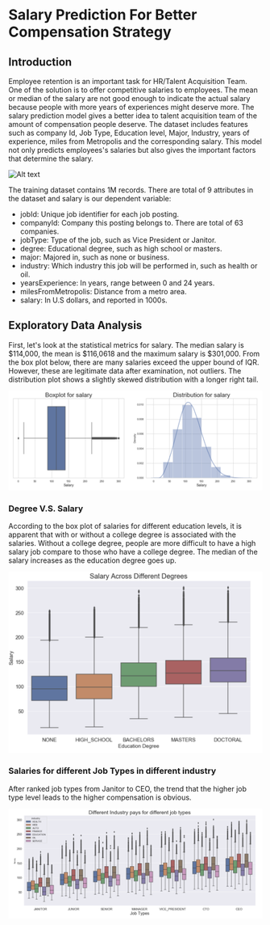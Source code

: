 # Salary Prediction For Better Compensation Strategy

## Introduction


Employee retention is an important task for HR/Talent Acquisition Team. One of the solution is to offer competitive salaries to employees. 	The mean or median of the salary are not good enough to indicate the actual salary because people with more years of experiences might deserve more. The salary prediction model gives a better idea to talent acquisition team of  the amount of compensation people deserve. The dataset includes features such as company Id, Job Type, Education level, Major, Industry, years of experience, miles from Metropolis and the corresponding salary. This model not only predicts employees's salaries but also gives the important factors that determine the salary.

![Alt text](https://www.moneyunder30.com/wp-content/uploads/2016/08/114__best-salary-information-websites-648x364-c-default.jpg)

The training dataset contains 1M records.
There are total of 9 attributes in the dataset and salary is our dependent variable:

- jobId: Unique job identifier for each job posting.
- companyId: Company this posting belongs to. There are total of 63 companies.
- jobType: Type of the job, such as Vice President or Janitor.
- degree: Educational degree, such as high school or masters.
- major: Majored in, such as none or business.
- industry: Which industry this job will be performed in, such as health or oil.
- yearsExperience: In years, range between 0 and 24 years.
- milesFromMetropolis: Distance from a metro area.
- salary: In U.S dollars, and reported in 1000s.


## Exploratory Data Analysis

First, let's look at the statistical metrics for salary. The median salary is \$114,000,  the mean is \$116,0618 and the maximum salary is \$301,000. From the box plot below, there are many salaries exceed the upper bound of IQR. However, these are legitimate data after examination, not outliers. The distribution plot shows a slightly skewed distribution with a longer right tail.

![Alt Text](https://github.com/czj818/SalaryPrediction/blob/main/image/box:hist.png)

### Degree V.S. Salary

According to the box plot of salaries for different education levels, it is apparent that with or without a college degree is associated with the salaries. Without a college degree, people are more difficult to have a high salary job compare to those who have a college degree.  The median of the salary increases as the education degree goes up.

![Alt Text](https://github.com/czj818/SalaryPrediction/blob/main/image/degree.png)

### Salaries for different Job Types in different industry

After ranked job types from Janitor to CEO, the trend that the higher job type level leads to the higher compensation is obvious.
 
 ![Alt Text](https://github.com/czj818/SalaryPrediction/blob/main/image/industry.png)
 
 


